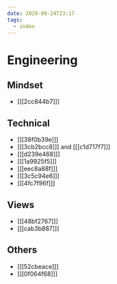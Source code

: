 ```yaml
---
date: 2020-09-24T23:17
tags: 
  - index
---
```


# Engineering

## Mindset
- [[[2cc844b7]]]

## Technical

- [[[38f0b39e]]]
- [[[3cb2bcc8]]] and [[[c1d717f7]]]
- [[[d239e468]]]
- [[[1a9925f5]]]
- [[[eec8a88f]]]
- [[[3c5c94e6]]]
- [[[4fc7f96f]]]

## Views
- [[[48bf2767]]]
- [[[cab3b887]]]

## Others
- [[[52cbeace]]]
- [[[0f064f68]]]
